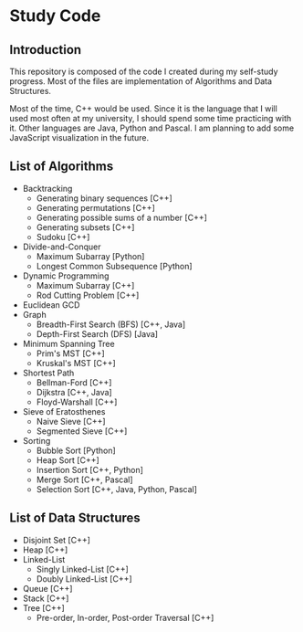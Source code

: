 # Study Code #

## Introduction ##
This repository is composed of the code I created during my self-study progress.
Most of the files are implementation of Algorithms and Data Structures.


Most of the time, C++ would be used. Since it is the language that I will used
most often at my university, I should spend some time practicing with it.
Other languages are Java, Python and Pascal. I am planning to add some
JavaScript visualization in the future.


## List of Algorithms ##
* Backtracking
    * Generating binary sequences [C++]
    * Generating permutations [C++]
    * Generating possible sums of a number [C++]
    * Generating subsets [C++]
    * Sudoku [C++]
* Divide-and-Conquer
    * Maximum Subarray [Python]
    * Longest Common Subsequence [Python]
* Dynamic Programming
    * Maximum Subarray [C++]
    * Rod Cutting Problem [C++]
* Euclidean GCD
* Graph
    * Breadth-First Search (BFS) [C++, Java]
    * Depth-First Search (DFS) [Java]
* Minimum Spanning Tree
    * Prim's MST [C++]
    * Kruskal's MST [C++]
* Shortest Path
    * Bellman-Ford [C++]
    * Dijkstra [C++, Java]
    * Floyd-Warshall [C++]
* Sieve of Eratosthenes
    * Naive Sieve [C++]
    * Segmented Sieve [C++]
* Sorting
    * Bubble Sort [Python]
    * Heap Sort [C++]
    * Insertion Sort [C++, Python]
    * Merge Sort [C++, Pascal]
    * Selection Sort [C++, Java, Python, Pascal]


## List of Data Structures ##
* Disjoint Set [C++]
* Heap [C++]
* Linked-List
    * Singly Linked-List [C++]
    * Doubly Linked-List [C++]
* Queue [C++]
* Stack [C++]
* Tree [C++]
    * Pre-order, In-order, Post-order Traversal [C++]
